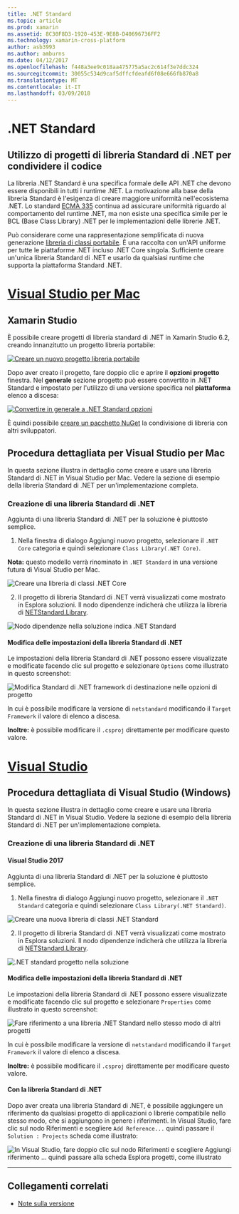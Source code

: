 ```yaml
---
title: .NET Standard
ms.topic: article
ms.prod: xamarin
ms.assetid: 8C30F8D3-1920-453E-9E8B-D40696736FF2
ms.technology: xamarin-cross-platform
author: asb3993
ms.author: amburns
ms.date: 04/12/2017
ms.openlocfilehash: f448a3ee9c018aa475775a5ac2c614f3e7ddc324
ms.sourcegitcommit: 30055c534d9caf5dffcfdeafd6f08e666fb870a8
ms.translationtype: MT
ms.contentlocale: it-IT
ms.lasthandoff: 03/09/2018
---
```

# <a name="net-standard"></a>.NET Standard

## <a name="using-net-standard-library-projects-to-share-code"></a>Utilizzo di progetti di libreria Standard di .NET per condividere il codice

La libreria .NET Standard è una specifica formale delle API .NET che devono essere disponibili in tutti i runtime .NET. La motivazione alla base della libreria Standard è l'esigenza di creare maggiore uniformità nell'ecosistema .NET.
Lo standard [ECMA 335](https://github.com/dotnet/coreclr/blob/master/Documentation/project-docs/dotnet-standards.md) continua ad assicurare uniformità riguardo al comportamento del runtime .NET, ma non esiste una specifica simile per le BCL (Base Class Library) .NET per le implementazioni delle librerie .NET.

Può considerare come una rappresentazione semplificata di nuova generazione [libreria di classi portabile](https://msdn.microsoft.com/library/gg597391.aspx).
È una raccolta con un'API uniforme per tutte le piattaforme .NET incluso .NET Core singola. Sufficiente creare un'unica libreria Standard di .NET e usarlo da qualsiasi runtime che supporta la piattaforma Standard .NET.

# <a name="visual-studio-for-mactabvsmac"></a>[Visual Studio per Mac](#tab/vsmac)

## <a name="xamarin-studio"></a>Xamarin Studio

È possibile creare progetti di libreria standard di .NET in Xamarin Studio 6.2, creando innanzitutto un progetto libreria portabile:

[![](net-standard-images/xs01-sml.png "Creare un nuovo progetto libreria portabile")](net-standard-images/xs01.png#lightbox)

Dopo aver creato il progetto, fare doppio clic e aprire il **opzioni progetto** finestra.
Nel **generale** sezione progetto può essere convertito in .NET Standard e impostato per l'utilizzo di una versione specifica nel **piattaforma** elenco a discesa:

[![](net-standard-images/xs02-sml.png "Convertire in generale a .NET Standard opzioni")](net-standard-images/xs02.png#lightbox)

È quindi possibile [creare un pacchetto NuGet](~/cross-platform/app-fundamentals/nuget-multiplatform-libraries/existing-library.md) la condivisione di libreria con altri sviluppatori.

## <a name="visual-studio-for-mac-walkthrough"></a>Procedura dettagliata per Visual Studio per Mac

In questa sezione illustra in dettaglio come creare e usare una libreria Standard di .NET in Visual Studio per Mac. Vedere la sezione di esempio della libreria Standard di .NET per un'implementazione completa.

### <a name="creating-a-net-standard-library"></a>Creazione di una libreria Standard di .NET

Aggiunta di una libreria Standard di .NET per la soluzione è piuttosto semplice.

1. Nella finestra di dialogo Aggiungi nuovo progetto, selezionare il `.NET Core` categoria e quindi selezionare `Class Library(.NET Core)`.

  **Nota:** questo modello verrà rinominato in `.NET Standard` in una versione futura di Visual Studio per Mac.

  ![Creare una libreria di classi .NET Core](net-standard-images/vsm01.png)

2. Il progetto di libreria Standard di .NET verrà visualizzati come mostrato in Esplora soluzioni. Il nodo dipendenze indicherà che utilizza la libreria di [NETStandard.Library](https://www.nuget.org/packages/NETStandard.Library/).

  ![Nodo dipendenze nella soluzione indica .NET Standard](net-standard-images/vsm02.png)

#### <a name="editing-net-standard-library-settings"></a>Modifica delle impostazioni della libreria Standard di .NET

Le impostazioni della libreria Standard di .NET possono essere visualizzate e modificate facendo clic sul progetto e selezionare `Options` come illustrato in questo screenshot:

![Modifica Standard di .NET framework di destinazione nelle opzioni di progetto](net-standard-images/vsm03.png)

In cui è possibile modificare la versione di `netstandard` modificando il `Target Framework` il valore di elenco a discesa.

**Inoltre:** è possibile modificare il `.csproj` direttamente per modificare questo valore.

# <a name="visual-studiotabvswin"></a>[Visual Studio](#tab/vswin)

## <a name="visual-studio-windows-walkthrough"></a>Procedura dettagliata di Visual Studio (Windows)

In questa sezione illustra in dettaglio come creare e usare una libreria Standard di .NET in Visual Studio. Vedere la sezione di esempio della libreria Standard di .NET per un'implementazione completa.

### <a name="creating-a-net-standard-library"></a>Creazione di una libreria Standard di .NET

#### <a name="visual-studio-2017"></a>Visual Studio 2017

Aggiunta di una libreria Standard di .NET per la soluzione è piuttosto semplice.

1. Nella finestra di dialogo Aggiungi nuovo progetto, selezionare il `.NET Standard` categoria e quindi selezionare `Class Library(.NET Standard)`.

  ![](net-standard-images/vs01.png "Creare una nuova libreria di classi .NET Standard")

2. Il progetto di libreria Standard di .NET verrà visualizzati come mostrato in Esplora soluzioni. Il nodo dipendenze indicherà che utilizza la libreria di [NETStandard.Library](https://www.nuget.org/packages/NETStandard.Library/).

  ![](net-standard-images/vs02.png ".NET standard progetto nella soluzione")

#### <a name="editing-net-standard-library-settings"></a>Modifica delle impostazioni della libreria Standard di .NET

Le impostazioni della libreria Standard di .NET possono essere visualizzate e modificate facendo clic sul progetto e selezionare `Properties` come illustrato in questo screenshot:

![](net-standard-images/vs03.png "Fare riferimento a una libreria .NET Standard nello stesso modo di altri progetti")

In cui è possibile modificare la versione di `netstandard` modificando il `Target Framework` il valore di elenco a discesa.

**Inoltre:** è possibile modificare il `.csproj` direttamente per modificare questo valore.

#### <a name="using-net-standard-library"></a>Con la libreria Standard di .NET

Dopo aver creata una libreria Standard di .NET, è possibile aggiungere un riferimento da qualsiasi progetto di applicazioni o librerie compatibile nello stesso modo, che si aggiungono in genere i riferimenti. In Visual Studio, fare clic sul nodo Riferimenti e scegliere `Add Reference...` quindi passare il `Solution : Projects` scheda come illustrato:

![](net-standard-images/vs04.png "In Visual Studio, fare doppio clic sul nodo Riferimenti e scegliere Aggiungi riferimento … quindi passare alla scheda Esplora progetti, come illustrato")

-----


## <a name="related-links"></a>Collegamenti correlati

- [Note sulla versione](https://developer.xamarin.com/releases/studio/xamarin.studio_6.2/xamarin.studio_6.2/#.NET_Standard_Support)
